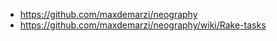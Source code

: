 * https://github.com/maxdemarzi/neography
* https://github.com/maxdemarzi/neography/wiki/Rake-tasks

